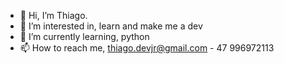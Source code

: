 - 👋 Hi, I’m Thiago.
- 👀 I’m interested in, learn and make me a dev
- 🌱 I’m currently learning, python
- 📫 How to reach me, thiago.devjr@gmail.com - 47 996972113

<!---
thiago1237/thiago1237 is a ✨ special ✨ repository because its `README.md` (this file) appears on your GitHub profile.
You can click the Preview link to take a look at your changes.
--->
